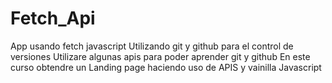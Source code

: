 # Fetch_Api
App usando fetch javascript
Utilizando git y github para el control de versiones
Utilizare algunas apis para poder aprender git y github
En este curso obtendre un Landing page haciendo uso de APIS y vainilla Javascript
